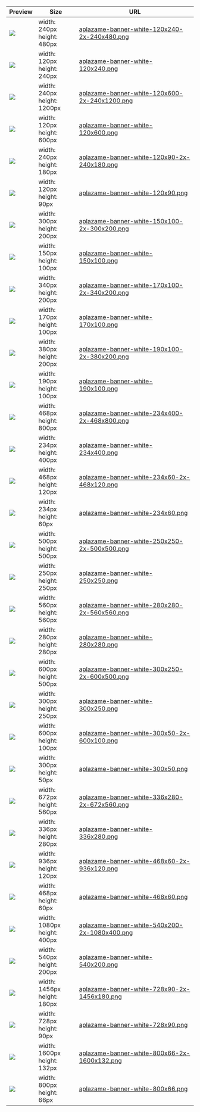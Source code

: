 
Preview | Size | URL
------- | ---- | ---
[![](aplazame-banner-white-120x240-2x-240x480.png)](aplazame-banner-white-120x240-2x-240x480.png) | width: 240px<br>height: 480px | [aplazame-banner-white-120x240-2x-240x480.png](aplazame-banner-white-120x240-2x-240x480.png)
[![](aplazame-banner-white-120x240.png)](aplazame-banner-white-120x240.png) | width: 120px<br>height: 240px | [aplazame-banner-white-120x240.png](aplazame-banner-white-120x240.png)
[![](aplazame-banner-white-120x600-2x-240x1200.png)](aplazame-banner-white-120x600-2x-240x1200.png) | width: 240px<br>height: 1200px | [aplazame-banner-white-120x600-2x-240x1200.png](aplazame-banner-white-120x600-2x-240x1200.png)
[![](aplazame-banner-white-120x600.png)](aplazame-banner-white-120x600.png) | width: 120px<br>height: 600px | [aplazame-banner-white-120x600.png](aplazame-banner-white-120x600.png)
[![](aplazame-banner-white-120x90-2x-240x180.png)](aplazame-banner-white-120x90-2x-240x180.png) | width: 240px<br>height: 180px | [aplazame-banner-white-120x90-2x-240x180.png](aplazame-banner-white-120x90-2x-240x180.png)
[![](aplazame-banner-white-120x90.png)](aplazame-banner-white-120x90.png) | width: 120px<br>height: 90px | [aplazame-banner-white-120x90.png](aplazame-banner-white-120x90.png)
[![](aplazame-banner-white-150x100-2x-300x200.png)](aplazame-banner-white-150x100-2x-300x200.png) | width: 300px<br>height: 200px | [aplazame-banner-white-150x100-2x-300x200.png](aplazame-banner-white-150x100-2x-300x200.png)
[![](aplazame-banner-white-150x100.png)](aplazame-banner-white-150x100.png) | width: 150px<br>height: 100px | [aplazame-banner-white-150x100.png](aplazame-banner-white-150x100.png)
[![](aplazame-banner-white-170x100-2x-340x200.png)](aplazame-banner-white-170x100-2x-340x200.png) | width: 340px<br>height: 200px | [aplazame-banner-white-170x100-2x-340x200.png](aplazame-banner-white-170x100-2x-340x200.png)
[![](aplazame-banner-white-170x100.png)](aplazame-banner-white-170x100.png) | width: 170px<br>height: 100px | [aplazame-banner-white-170x100.png](aplazame-banner-white-170x100.png)
[![](aplazame-banner-white-190x100-2x-380x200.png)](aplazame-banner-white-190x100-2x-380x200.png) | width: 380px<br>height: 200px | [aplazame-banner-white-190x100-2x-380x200.png](aplazame-banner-white-190x100-2x-380x200.png)
[![](aplazame-banner-white-190x100.png)](aplazame-banner-white-190x100.png) | width: 190px<br>height: 100px | [aplazame-banner-white-190x100.png](aplazame-banner-white-190x100.png)
[![](aplazame-banner-white-234x400-2x-468x800.png)](aplazame-banner-white-234x400-2x-468x800.png) | width: 468px<br>height: 800px | [aplazame-banner-white-234x400-2x-468x800.png](aplazame-banner-white-234x400-2x-468x800.png)
[![](aplazame-banner-white-234x400.png)](aplazame-banner-white-234x400.png) | width: 234px<br>height: 400px | [aplazame-banner-white-234x400.png](aplazame-banner-white-234x400.png)
[![](aplazame-banner-white-234x60-2x-468x120.png)](aplazame-banner-white-234x60-2x-468x120.png) | width: 468px<br>height: 120px | [aplazame-banner-white-234x60-2x-468x120.png](aplazame-banner-white-234x60-2x-468x120.png)
[![](aplazame-banner-white-234x60.png)](aplazame-banner-white-234x60.png) | width: 234px<br>height: 60px | [aplazame-banner-white-234x60.png](aplazame-banner-white-234x60.png)
[![](aplazame-banner-white-250x250-2x-500x500.png)](aplazame-banner-white-250x250-2x-500x500.png) | width: 500px<br>height: 500px | [aplazame-banner-white-250x250-2x-500x500.png](aplazame-banner-white-250x250-2x-500x500.png)
[![](aplazame-banner-white-250x250.png)](aplazame-banner-white-250x250.png) | width: 250px<br>height: 250px | [aplazame-banner-white-250x250.png](aplazame-banner-white-250x250.png)
[![](aplazame-banner-white-280x280-2x-560x560.png)](aplazame-banner-white-280x280-2x-560x560.png) | width: 560px<br>height: 560px | [aplazame-banner-white-280x280-2x-560x560.png](aplazame-banner-white-280x280-2x-560x560.png)
[![](aplazame-banner-white-280x280.png)](aplazame-banner-white-280x280.png) | width: 280px<br>height: 280px | [aplazame-banner-white-280x280.png](aplazame-banner-white-280x280.png)
[![](aplazame-banner-white-300x250-2x-600x500.png)](aplazame-banner-white-300x250-2x-600x500.png) | width: 600px<br>height: 500px | [aplazame-banner-white-300x250-2x-600x500.png](aplazame-banner-white-300x250-2x-600x500.png)
[![](aplazame-banner-white-300x250.png)](aplazame-banner-white-300x250.png) | width: 300px<br>height: 250px | [aplazame-banner-white-300x250.png](aplazame-banner-white-300x250.png)
[![](aplazame-banner-white-300x50-2x-600x100.png)](aplazame-banner-white-300x50-2x-600x100.png) | width: 600px<br>height: 100px | [aplazame-banner-white-300x50-2x-600x100.png](aplazame-banner-white-300x50-2x-600x100.png)
[![](aplazame-banner-white-300x50.png)](aplazame-banner-white-300x50.png) | width: 300px<br>height: 50px | [aplazame-banner-white-300x50.png](aplazame-banner-white-300x50.png)
[![](aplazame-banner-white-336x280-2x-672x560.png)](aplazame-banner-white-336x280-2x-672x560.png) | width: 672px<br>height: 560px | [aplazame-banner-white-336x280-2x-672x560.png](aplazame-banner-white-336x280-2x-672x560.png)
[![](aplazame-banner-white-336x280.png)](aplazame-banner-white-336x280.png) | width: 336px<br>height: 280px | [aplazame-banner-white-336x280.png](aplazame-banner-white-336x280.png)
[![](aplazame-banner-white-468x60-2x-936x120.png)](aplazame-banner-white-468x60-2x-936x120.png) | width: 936px<br>height: 120px | [aplazame-banner-white-468x60-2x-936x120.png](aplazame-banner-white-468x60-2x-936x120.png)
[![](aplazame-banner-white-468x60.png)](aplazame-banner-white-468x60.png) | width: 468px<br>height: 60px | [aplazame-banner-white-468x60.png](aplazame-banner-white-468x60.png)
[![](aplazame-banner-white-540x200-2x-1080x400.png)](aplazame-banner-white-540x200-2x-1080x400.png) | width: 1080px<br>height: 400px | [aplazame-banner-white-540x200-2x-1080x400.png](aplazame-banner-white-540x200-2x-1080x400.png)
[![](aplazame-banner-white-540x200.png)](aplazame-banner-white-540x200.png) | width: 540px<br>height: 200px | [aplazame-banner-white-540x200.png](aplazame-banner-white-540x200.png)
[![](aplazame-banner-white-728x90-2x-1456x180.png)](aplazame-banner-white-728x90-2x-1456x180.png) | width: 1456px<br>height: 180px | [aplazame-banner-white-728x90-2x-1456x180.png](aplazame-banner-white-728x90-2x-1456x180.png)
[![](aplazame-banner-white-728x90.png)](aplazame-banner-white-728x90.png) | width: 728px<br>height: 90px | [aplazame-banner-white-728x90.png](aplazame-banner-white-728x90.png)
[![](aplazame-banner-white-800x66-2x-1600x132.png)](aplazame-banner-white-800x66-2x-1600x132.png) | width: 1600px<br>height: 132px | [aplazame-banner-white-800x66-2x-1600x132.png](aplazame-banner-white-800x66-2x-1600x132.png)
[![](aplazame-banner-white-800x66.png)](aplazame-banner-white-800x66.png) | width: 800px<br>height: 66px | [aplazame-banner-white-800x66.png](aplazame-banner-white-800x66.png)
